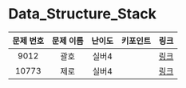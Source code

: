 # Data_Structure_Stack



|문제 번호|문제 이름|난이도|키포인트|링크|
|:---:|:---:|:---:|:---:|:---:|
|9012|괄호|실버4||[링크](https://github.com/Ian0121/baekjoon/blob/main/solution/Data_Structure_Stack/9012.cpp)|
|10773|제로|실버4||[링크](https://github.com/Ian0121/baekjoon/blob/main/solution/Data_Structure_Stack/10773.cpp)|
